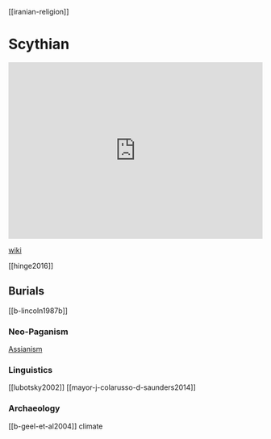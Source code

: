 [[iranian-religion]]
# Scythian

<iframe width="100%" height="350" frameborder="0" allow="accelerometer; autoplay; clipboard-write; encrypted-media; gyroscope; picture-in-picture" allowfullscreen src="https://en.wikipedia.org/wiki/Scythian-religion"></iframe>

[wiki](https://en.wikipedia.org/wiki/Scythian-religion)



[[hinge2016]]


## Burials
[[b-lincoln1987b]]

### Neo-Paganism
[Assianism](https://en.wikipedia.org/wiki/Assianism)

### Linguistics
[[lubotsky2002]]
[[mayor-j-colarusso-d-saunders2014]]

### Archaeology
[[b-geel-et-al2004]] climate